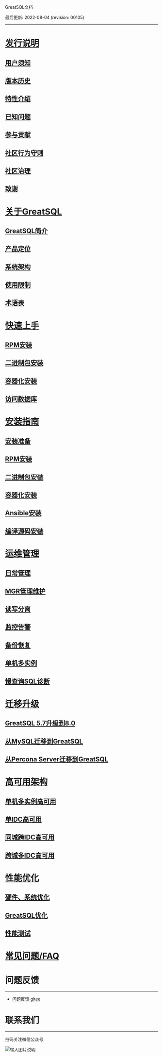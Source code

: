 GreatSQL文档

最后更新: 2022-08-04 (revision: 00105)

---
# [发行说明](./1-docs-intro/1-docs-intro.md)
## [用户须知](./1-docs-intro/1-1-notes-to-users.md)
## [版本历史](./1-docs-intro/1-2-release-history.md)
## [特性介绍](./1-docs-intro/1-3-greatsql-features.md)
## [已知问题](./1-docs-intro/1-4-issues-known.md)
## [参与贡献](./1-docs-intro/1-5-contribute-to-greatsql.md)
## [社区行为守则](./1-docs-intro/1-6-community-rules.md)
## [社区治理](./1-docs-intro/1-8-community-toc.md)
## [致谢](./1-docs-intro/1-7-thanks.md)

# [关于GreatSQL](./2-about-greatsql/2-about-greatsql.md)
## [GreatSQL简介](./2-about-greatsql/2-1-greatsql-brief-intro.md)
## [产品定位](./2-about-greatsql/2-2-greatsql-product-positioning.md)
## [系统架构](./2-about-greatsql/2-3-greatsql-arch.md)
## [使用限制](./2-about-greatsql/2-4-greatsql-limitations.md)
## [术语表](./2-about-greatsql/2-5-greatsql-glossary.md)

# [快速上手](./3-quick-start/3-quick-start.md)
## [RPM安装](./3-quick-start/3-1-quick-start-with-rpm.md)
## [二进制包安装](./3-quick-start/3-2-quick-start-with-tarball.md)
## [容器化安装](./3-quick-start/3-3-quick-start-with-docker.md)
## [访问数据库](./3-quick-start/3-4-quick-start-dbrw.md)

# [安装指南](./4-install-guide/4-install-guide.md)
## [安装准备](./4-install-guide/4-1-install-prepare.md)
## [RPM安装](./4-install-guide/4-2-install-with-rpm.md)
## [二进制包安装](./4-install-guide/4-3-install-with-tarball.md)
## [容器化安装](./4-install-guide/4-4-install-with-docker.md)
## [Ansible安装](./4-install-guide/4-5-install-with-ansible.md)
## [编译源码安装](./4-install-guide/4-6-install-with-source-code.md)

# [运维管理](./5-oper-guide/5-oper-guide.md)
## [日常管理](./5-oper-guide/5-1-basic-oper.md)
## [MGR管理维护](./5-oper-guide/5-2-mgr-oper.md)
## [读写分离](./5-oper-guide/5-3-oper-rw-splitting.md)
## [监控告警](./5-oper-guide/5-4-monitoring-and-alerting.md)
## [备份恢复](./5-oper-guide/5-5-backup-and-restore.md)
## [单机多实例](./5-oper-guide/5-6-multi-instances.md)
## [慢查询SQL诊断](./5-oper-guide/5-7-slowlog-diag.md)

# [迁移升级](./6-migrate-and-upgrade/6-migrate-and-upgrade.md)
## [GreatSQL 5.7升级到8.0](./6-migrate-and-upgrade/6-1-upgrade-to-greatsql8.md)
## [从MySQL迁移到GreatSQL](./6-migrate-and-upgrade/6-2-migrate-from-mysql-tograetsql.md)
## [从Percona Server迁移到GreatSQL](./6-migrate-and-upgrade/6-3-migrate-from-percona-to-greatsql.md)

# [高可用架构](./7-ha/7-ha.md)
## [单机多实例高可用](./7-ha/7-1-ha-single-machine-multi-instance.md)
## [单IDC高可用](./7-ha/7-2-ha-single-idc.md)
## [同城跨IDC高可用](./7-ha/7-3-ha-same-city-multi-idc.md)
## [跨城多IDC高可用](./7-ha/7-4-ha-multi-city-multi-idc.md)

# [性能优化](./8-optimze/8-optimze.md)
## [硬件、系统优化](./8-optimze/8-1-hardware-and-os-optimze.md)
## [GreatSQL优化](./8-optimze/8-2-greatsql-optimze.md)
## [性能测试](./8-optimze/8-3-performance-benchmark.md)

# [常见问题/FAQ](https://gitee.com/GreatSQL/GreatSQL-Doc/blob/master/docs/GreatSQL-FAQ.md)

# 问题反馈
---
- [问题反馈 gitee](https://gitee.com/GreatSQL/GreatSQL-Doc/issues)


# 联系我们
---

扫码关注微信公众号

![输入图片说明](https://images.gitee.com/uploads/images/2021/0802/141935_2ea2c196_8779455.jpeg "greatsql社区-wx-qrcode-0.5m.jpg")
